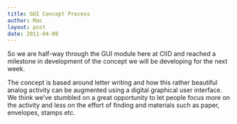 ```yaml
---
title: GUI Concept Process
author: Mac
layout: post
date: 2011-04-09
---
```

So we are half-way through the GUI module here at CIID and reached a milestone in development of the concept we will be developing for the next week. 

The concept is based around letter writing and how this rather beautiful analog activity can be augmented using a digital graphical user interface. We think we&#8217;ve stumbled on a great opportunity to let people focus more on the activity and less on the effort of finding and materials such as paper, envelopes, stamps etc.